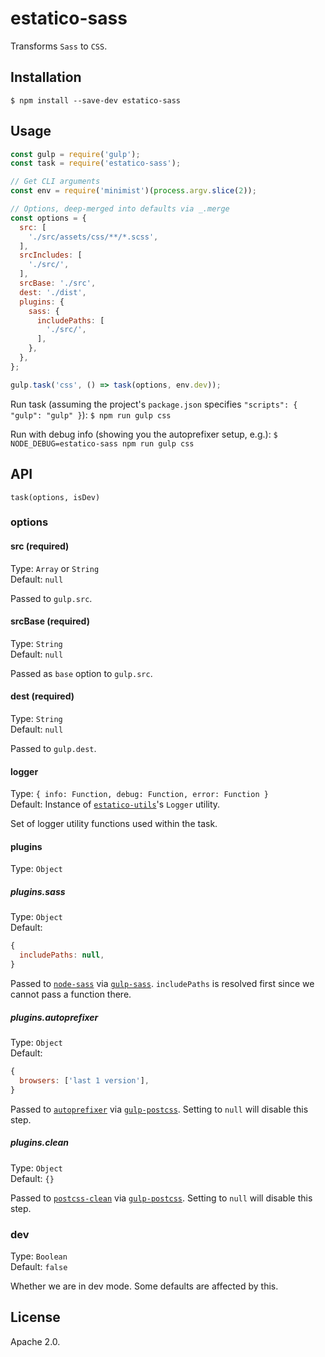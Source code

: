 # estatico-sass

Transforms `Sass` to `CSS`.

## Installation

```
$ npm install --save-dev estatico-sass
```

## Usage

```js
const gulp = require('gulp');
const task = require('estatico-sass');

// Get CLI arguments
const env = require('minimist')(process.argv.slice(2));

// Options, deep-merged into defaults via _.merge
const options = {
  src: [
    './src/assets/css/**/*.scss',
  ],
  srcIncludes: [
    './src/',
  ],
  srcBase: './src',
  dest: './dist',
  plugins: {
    sass: {
      includePaths: [
        './src/',
      ],
    },
  },
};

gulp.task('css', () => task(options, env.dev));
```

Run task (assuming the project's `package.json` specifies `"scripts": { "gulp": "gulp" }`):
`$ npm run gulp css`

Run with debug info (showing you the autoprefixer setup, e.g.):
`$ NODE_DEBUG=estatico-sass npm run gulp css`

## API

`task(options, isDev)`

### options

#### src (required)

Type: `Array` or `String`<br>
Default: `null`

Passed to `gulp.src`.

#### srcBase (required)

Type: `String`<br>
Default: `null`

Passed as `base` option to `gulp.src`.

#### dest (required)

Type: `String`<br>
Default: `null`

Passed to `gulp.dest`.

#### logger

Type: `{ info: Function, debug: Function, error: Function }`<br>
Default: Instance of [`estatico-utils`](../estatico-utils)'s `Logger` utility.

Set of logger utility functions used within the task.

#### plugins

Type: `Object`

##### plugins.sass

Type: `Object`<br>
Default:
```js
{
  includePaths: null,
}
```

Passed to [`node-sass`](https://www.npmjs.com/package/node-sass) via [`gulp-sass`](https://www.npmjs.com/package/gulp-sass). `includePaths` is resolved first since we cannot pass a function there.

##### plugins.autoprefixer

Type: `Object`<br>
Default:
```js
{
  browsers: ['last 1 version'],
}
```

Passed to [`autoprefixer`](https://www.npmjs.com/package/autoprefixer) via [`gulp-postcss`](https://www.npmjs.com/package/gulp-postcss). Setting to `null` will disable this step.

##### plugins.clean

Type: `Object`<br>
Default: `{}`

Passed to [`postcss-clean`](https://www.npmjs.com/package/postcss-clean) via [`gulp-postcss`](https://www.npmjs.com/package/gulp-postcss). Setting to `null` will disable this step.

### dev

Type: `Boolean`<br>
Default: `false`

Whether we are in dev mode. Some defaults are affected by this.

## License

Apache 2.0.
